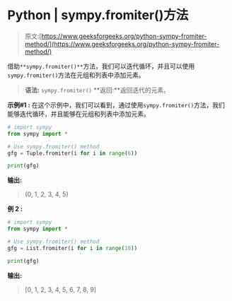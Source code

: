 # Python | sympy.fromiter()方法

> 原文:[https://www.geeksforgeeks.org/python-sympy-fromiter-method/](https://www.geeksforgeeks.org/python-sympy-fromiter-method/)

借助`**sympy.fromiter()**`方法，我们可以迭代循环，并且可以使用`sympy.fromiter()`方法在元组和列表中添加元素。

> **语法:** `sympy.fromiter()`
> **返回:**返回迭代的元素。

**示例#1 :**
在这个示例中，我们可以看到，通过使用`sympy.fromiter()`方法，我们能够迭代循环，并且能够在元组和列表中添加元素。

```py
# import sympy
from sympy import *

# Use sympy.fromiter() method
gfg = Tuple.fromiter(i for i in range(6))

print(gfg)
```

**输出:**

> (0, 1, 2, 3, 4, 5)

**例 2 :**

```py
# import sympy
from sympy import *

# Use sympy.fromiter() method
gfg = List.fromiter(i for i in range(10))

print(gfg)
```

**输出:**

> [0, 1, 2, 3, 4, 5, 6, 7, 8, 9]